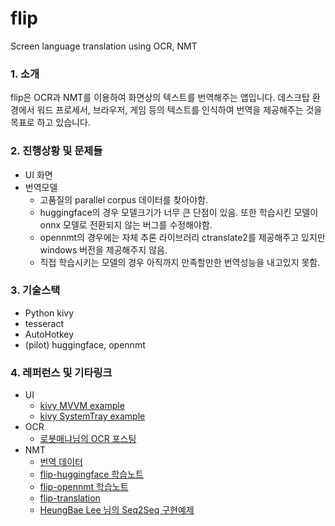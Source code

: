 # flip
Screen language translation using OCR, NMT

### 1. 소개
flip은 OCR과 NMT를 이용하여 화면상의 텍스트를 번역해주는 앱입니다. 데스크탑 환경에서 워드 프로세서, 브라우저, 게임 등의 텍스트를 인식하여 번역을 제공해주는 것을 목표로 하고 있습니다.

### 2. 진행상황 및 문제들
 - UI 화면
 - 번역모델
    - 고품질의 parallel corpus 데이터를 찾아야함.
    - huggingface의 경우 모델크기가 너무 큰 단점이 있음. 또한 학습시킨 모델이 onnx 모델로 전환되지 않는 버그를 수정해야함.
    - opennmt의 경우에는 자체 추론 라이브러리 ctranslate2를 제공해주고 있지만 windows 버전을 제공해주지 않음.
    - 직접 학습시키는 모델의 경우 아직까지 만족할만한 번역성능을 내고있지 못함.

### 3. 기술스택
 - Python kivy
 - tesseract
 - AutoHotkey
 - (pilot) huggingface, opennmt

### 4. 레퍼런스 및 기타링크
 - UI
    - [kivy MVVM example](https://github.com/rafalo1333/KivyExampleMVVMPhotosApp)
    - [kivy SystemTray example](https://github.com/twister077/KivySystemTrayApp)
 - OCR
    - [로봇매냐님의 OCR 포스팅](https://blog.naver.com/PostView.nhn?blogId=monkey5255&logNo=221598376164&from=search&redirect=Log&widgetTypeCall=true&directAccess=false)
 - NMT
    - [번역 데이터](https://github.com/jungyeul/korean-parallel-corpora)
    - [flip-huggingface 학습노트](https://colab.research.google.com/drive/18yLBjDQ6uZYKzz1aeZTIUvw0wFDWOn6X?usp=sharing)
    - [flip-opennmt 학습노트](https://colab.research.google.com/drive/1atmKcbQIvTy9drMnAxFhLWWneDO1TL_R?usp=sharing)
    - [flip-translation](https://github.com/youlive789/flip-translation)
    - [HeungBae Lee 님의 Seq2Seq 구현예제](https://heung-bae-lee.github.io/2020/01/22/deep_learning_11/)